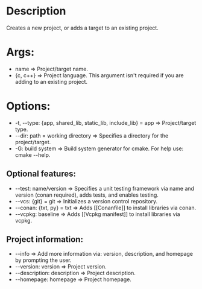 # Description
Creates a new project, or adds a target to an existing project.
# Args:
- name => Project/target name.
- {c, c++} => Project language. This argument isn't required if you are adding to an existing project.
# Options:
- -t, --type: {app, shared_lib, static_lib, include_lib} = app => Project/target type.
- --dir: path = working directory => Specifies a directory for the project/target.
- -G: build system => Build system generator for cmake. For help use: cmake --help. 
## Optional features:
- --test: name/version => Specifies a unit testing framework via name and version (conan required), adds tests, and enables testing.
- --vcs: {git} = git => Initializes a version control repository.
- --conan: {txt, py} = txt => Adds [[Conanfile]] to install libraries via conan.
- --vcpkg: baseline => Adds [[Vcpkg manifest]] to install libraries via vcpkg.
## Project information:
- --info => Add more information via: version, description, and homepage by prompting the user. 
- --version: version => Project version.
- --description: description => Project description. 
- --homepage: homepage => Project homepage.